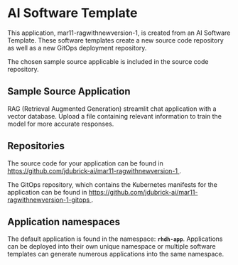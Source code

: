 # AI Software Template

This application, mar11-ragwithnewversion-1, is created from an AI Software Template. These software templates create a new source code repository as well as a new GitOps deployment repository.

The chosen sample source applicable is included in the source code repository.

## Sample Source Application

RAG (Retrieval Augmented Generation) streamlit chat application with a vector database. Upload a file containing relevant information to train the model for more accurate responses.

## Repositories

The source code for your application can be found in [https://github.com/jdubrick-ai/mar11-ragwithnewversion-1 ](https://github.com/jdubrick-ai/mar11-ragwithnewversion-1 ).
 
The GitOps repository, which contains the Kubernetes manifests for the application can be found in 
[https://github.com/jdubrick-ai/mar11-ragwithnewversion-1-gitops ](https://github.com/jdubrick-ai/mar11-ragwithnewversion-1-gitops ). 

## Application namespaces 

The default application is found in the namespace: **`rhdh-app`**. Applications can be deployed into their own unique namespace or multiple software templates can generate numerous applications into the same namespace.